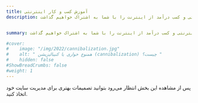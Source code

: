 ```yaml
---
title: آموزش کسب و کار اینترنتی
description: اینجا آموزه‌ها و تجربیات خودمان درباره کسب و کار اینترنتی و کسب درآمد از اینترنت را با شما به اشتراک خواهیم گذاشت.


summary: اینجا آموزه‌ها و تجربیات خودمان درباره کسب و کار اینترنتی و کسب درآمد از اینترنت را با شما به اشتراک خواهیم گذاشت.

#cover:
#    image: "/img/2022/cannibalization.jpg"
#    alt: " همنوع خواری یا کنیبالیزیشن (cannibalization) چیست؟ "
#    hidden: false
#ShowBreadCrumbs: false
#weight: 1
---
```


پس از مشاهده این بخش انتظار می‌رود بتوانید تصمیمات بهتری برای مدیریت سایت خود اتخاذ کنید.

